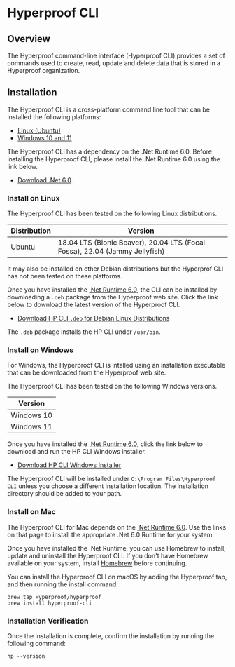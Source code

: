 # Hyperproof CLI

## Overview

The Hyperproof command-line interface (Hyperproof CLI) provides a set of commands used to create, read, update and delete data that is stored in a Hyperproof organization.

## Installation

The Hyperproof CLI is a cross-platform command line tool that can be installed the following platforms:

- [Linux (Ubuntu)](#install-on-linux)
- [Windows 10 and 11](#install-on-windows)

The Hyperproof CLI has a dependency on the .Net Runtime 6.0. Before installing the Hyperproof CLI, please install the .Net Runtime 6.0 using the link below.

- [Download .Net 6.0](https://dotnet.microsoft.com/en-us/download/dotnet/6.0).

### Install on Linux

The Hyperproof CLI has been tested on the following Linux distributions.

| Distribution | Version                                                                     |
| ------------ | --------------------------------------------------------------------------- |
| Ubuntu       | 18.04 LTS (Bionic Beaver), 20.04 LTS (Focal Fossa), 22.04 (Jammy Jellyfish) |

It may also be installed on other Debian distributions but the Hyperprof CLI has not been tested on these platforms.

Once you have installed the [.Net Runtime 6.0](https://dotnet.microsoft.com/en-us/download/dotnet/6.0), the CLI can be installed by downloading a `.deb` package from the Hyperproof web site. Click the link below to download the latest version of the Hyperproof CLI.

- [Download HP CLI `.deb` for Debian Linux Distributions](https://downloads.hyperproof.app/hpcli/hpcli_0.9.1-1_amd64.deb)

The `.deb` package installs the HP CLI under `/usr/bin`.

### Install on Windows

For Windows, the Hyperproof CLI is intalled using an installation executable that can be downloaded from the Hyperproof web site.

The Hyperproof CLI has been tested on the following Windows versions.

| Version    |
| ---------- |
| Windows 10 |
| Windows 11 |

Once you have installed the [.Net Runtime 6.0](https://dotnet.microsoft.com/en-us/download/dotnet/6.0), click the link below to download and run the HP CLI Windows installer.

- [Download HP CLI Windows Installer](https://downloads.hyperproof.app/hpcli/hpcli-0.9.1.exe)

The Hyperproof CLI will be installed under `C:\Program Files\Hyperproof CLI` unless you choose a different installation location. The installation directory should be added to your path.

### Install on Mac

The Hyperproof CLI for Mac depends on the [.Net Runtime 6.0](https://dotnet.microsoft.com/en-us/download/dotnet/6.0). Use the links on that page to install the appropriate .Net 6.0 Runtime for your system.

Once you have installed the .Net Runtime, you can use Homebrew to install, update and uninstall the Hyperproof CLI. If you don't have Homebrew available on your system, install [Homebrew](https://docs.brew.sh/Installation.html) before continuing.

You can install the Hyperproof CLI on macOS by adding the Hyperproof tap, and then running the install command:

```
brew tap Hyperproof/hyperproof
brew install hyperproof-cli
```

### Installation Verification

Once the installation is complete, confirm the installation by running the following command:

```
hp --version
```
